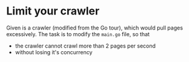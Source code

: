 # Limit your crawler

Given is a crawler (modified from the Go tour), which would pull pages excessively. The task is to modify the `main.go` file, so that

 - the crawler cannot crawl more than 2 pages per second
 - without losing it's concurrency